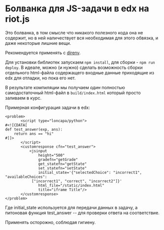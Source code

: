 # Болванка для JS-задачи в edx на riot.js

Это болванка, в том смысле что никакого полезного кода она не содержит, но в ней наличествует вся необходимая для этого обвязка, и даже некоторые лишние вещи.

Рекомендуется применять с [direnv](https://direnv.net/).

Для установки библиотек запускаем `npm install`, для сборки - `npm run
deploy`. В идеале, можно (и нужно) сделать возможность сборки отдельного
html-файла содержащего входные данные приходящие из edx для отладки, но пока
его нет.

В результате компиляции мы получаем *один* полностью самодостаточный html-файл в `build/index.html` который просто заливаем в курс.

Примерная конфигурация задачи в edx:

```
<problem>
       <script type="loncapa/python">
#<![CDATA[
def test_answer(exp, ans):
    return ans == "hi"
#]]>
       </script>
       <customresponse cfn="test_answer">
           <jsinput
               height="500"
               gradefn="getGrade"
               get_statefn="getState"
               set_statefn="setState"
               initial_state='{"selectedChoice": "incorrect1", "availableChoices":
            ["incorrect1", "correct", "incorrect2"]}'
               html_file="/static/index.html"
               title="iframe Title"/>
       </customresponse>
</problem>
```

Где initial_state используется для передачи данных в задачу, а питоновая
функция test_answer -- для проверки ответа на соответствие.

Применять осторожно, соблюдая гигиену.
